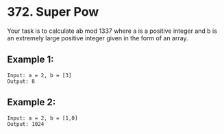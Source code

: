 # 372. Super Pow

Your task is to calculate ab mod 1337 where a is a positive integer and b is an extremely large positive integer given in the form of an array.

## Example 1:

```
Input: a = 2, b = [3]
Output: 8
```

## Example 2:

```
Input: a = 2, b = [1,0]
Output: 1024
```